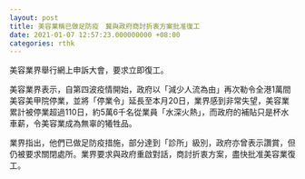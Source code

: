 ```yaml
---
layout: post
title: 美容業稱已做足防疫　冀與政府商討折衷方案批准復工
date: 2021-01-07 12:57:23.000000000 +08:00
categories: rthk
---
```


美容業界舉行網上申訴大會，要求立即復工。

美容業界表示，自第四波疫情開始，政府以「減少人流為由」再次勒令全港1萬間美容美甲院停業，並將「停業令」延長至本月20日，業界感到非常失望，美容業累計被停業超過110日，約5萬6千名從業員「水深火熱」，而政府的補貼只是杯水車薪，令美容業成為無辜的犧牲品。

業界指出，他們已做足防疫措施，部分達到「診所」級別，政府亦曾表示讚賞，但仍被要求關閉處所。業界要求與政府重啟對話，商討折衷方案，盡快批准美容業復工。
